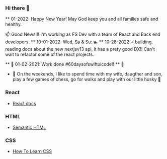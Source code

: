 ### Hi there 👋

** 01-2022: Happy New Year! May God keep you and all families safe and healthy. 

📫 Good News!!! I'm working as FS Dev with a team of React and Back end developers.
 ** 10-01-2022: Wed, Sa & Su: 🏊‍
** 10-28-2022:♂ building, reading docs about the new nextjsv13 api, it has a prety good DX!! Can't wait to refactor some of the react projects.

** 🌱 01-02-2021: Work done #60daysofswiftuicode!! ** 🚀
- 💬 On the weekends, I like to spend time with my wife, daugther and son, play a few games of chess, go for walks and play with our little husky 🐾

### React

- [React docs](https://reactjs.org/docs/getting-started.html)

### HTML

- [Semantic HTML](https://internetingishard.com/html-and-css/semantic-html/)

### CSS

- [How To Learn CSS](https://www.smashingmagazine.com/2019/01/how-to-learn-css/)

<!--
**sdbeng/sdbeng** is a ✨ _special_ ✨ repository because its `README.md` (this file) appears on your GitHub profile.

Here are some ideas to get you started:

- 🔭 I’m currently working on ...
- 🌱 I’m currently learning ...
- 👯 I’m looking to collaborate on ...
- 🤔 I’m looking for help with ...
- 💬 Ask me about ...
- 📫 How to reach me: ...
- 😄 Pronouns: ...
- ⚡ Fun fact: ...
-->


